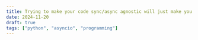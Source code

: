 ```yaml
---
title: Trying to make your code sync/async agnostic will just make you implement a bad event loop
date: 2024-11-20
draft: true
tags: ["python", "asyncio", "programming"]
---
```


